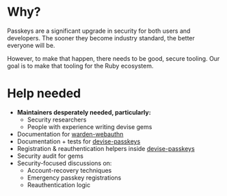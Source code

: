 # Why?
Passkeys are a significant upgrade in security for both users and developers. The sooner they become industry standard, the better everyone will be.

However, to make that happen, there needs to be good, secure tooling. Our goal is to make that tooling for the Ruby ecosystem.


# Help needed
- **Maintainers desperately needed, particularly:**
	- Security researchers
	- People with experience writing devise gems
- Documentation for [warden-webauthn](https://github.com/ruby-passkeys/warden-webauthn)
- Documentation \+ tests for [devise-passkeys](https://github.com/ruby-passkeys/devise-passkeys)
- Registration & reauthentication helpers inside [devise-passkeys](https://github.com/ruby-passkeys/devise-passkeys)
- Security audit for gems
- Security-focused discussions on:
	- Account-recovery techniques
	- Emergency passkey registrations
	- Reauthentication logic
